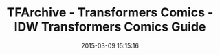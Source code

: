 ---
date: 2015-03-09 15:15:16
link:
  source: pocket
  source_url: https://getpocket.com
  text: TFArchive - Transformers Comics - IDW Transformers Comics Guide
  url: http://tfarchive.com/comics/idw/guide.php?s=readingguide
slug: tfarchive-transformers-comics-idw-transformers-comics-guide
source: pocket
title: TFArchive - Transformers Comics - IDW Transformers Comics Guide
---